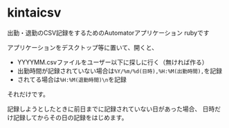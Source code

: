 # kintaicsv
出勤・退勤のCSV記録をするためのAutomatorアプリケーション
rubyです

アプリケーションをデスクトップ等に置いて、開くと、
- YYYYMM.csvファイルをユーザー以下に探しに行く（無ければ作る）
- 出勤時間が記録されていない場合は`%Y/%m/%d(日時),%H:%M(出勤時間),`を記録
- されてる場合は`%H:%M(退勤時間)\n`を記録

それだけです。

記録しようとしたときに前日までに記録されていない日があった場合、
日時だけ記録してからその日の記録をはじめます。
